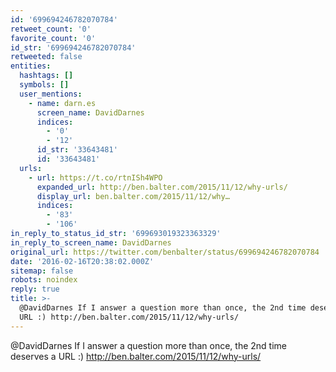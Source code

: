 ```yaml
---
id: '699694246782070784'
retweet_count: '0'
favorite_count: '0'
id_str: '699694246782070784'
retweeted: false
entities:
  hashtags: []
  symbols: []
  user_mentions:
    - name: darn.es
      screen_name: DavidDarnes
      indices:
        - '0'
        - '12'
      id_str: '33643481'
      id: '33643481'
  urls:
    - url: https://t.co/rtnISh4WPO
      expanded_url: http://ben.balter.com/2015/11/12/why-urls/
      display_url: ben.balter.com/2015/11/12/why…
      indices:
        - '83'
        - '106'
in_reply_to_status_id_str: '699693019323363329'
in_reply_to_screen_name: DavidDarnes
original_url: https://twitter.com/benbalter/status/699694246782070784
date: '2016-02-16T20:38:02.000Z'
sitemap: false
robots: noindex
reply: true
title: >-
  @DavidDarnes If I answer a question more than once, the 2nd time deserves a
  URL :) http://ben.balter.com/2015/11/12/why-urls/
---
```


@DavidDarnes If I answer a question more than once, the 2nd time deserves a URL :) http://ben.balter.com/2015/11/12/why-urls/
